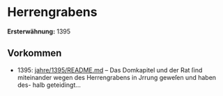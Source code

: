 # Herrengrabens

**Ersterwähnung:** 1395

## Vorkommen
- 1395: [jahre/1395/README.md](../jahre/1395/README.md) – Das Domkapitel und der Rat ſind miteinander wegen
des Herrengrabens in Jrrung geweſen und haben des-
halb geteidingt...
